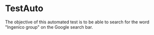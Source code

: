 # TestAuto
The objective of this automated test is to be able to search for the word "Ingenico group" on the Google search bar.

